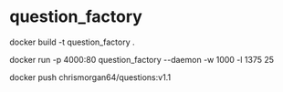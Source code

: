 # question_factory


docker build -t question_factory .

docker run -p 4000:80 question_factory --daemon -w 1000 -l 1375 25

docker push chrismorgan64/questions:v1.1
